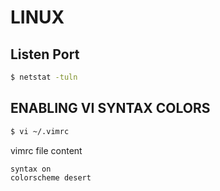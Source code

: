 # LINUX
## Listen Port
```bash
$ netstat -tuln
```

## ENABLING VI SYNTAX COLORS
```bash
$ vi ~/.vimrc
```

vimrc file content  
```
syntax on
colorscheme desert
```